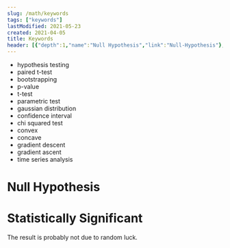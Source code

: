```yaml
---
slug: /math/keywords
tags: ["keywords"]
lastModified: 2021-05-23
created: 2021-04-05
title: Keywords
header: [{"depth":1,"name":"Null Hypothesis","link":"Null-Hypothesis"},{"depth":1,"name":"Statistically Significant","link":"Statistically-Significant"}]
---
```


- hypothesis testing
- paired t-test
- bootstrapping
- p-value
- t-test
- parametric test
- gaussian distribution
- confidence interval
- chi squared test
- convex
- concave
- gradient descent
- gradient ascent
- time series analysis

# Null Hypothesis

# Statistically Significant
The result is probably not due to random luck.